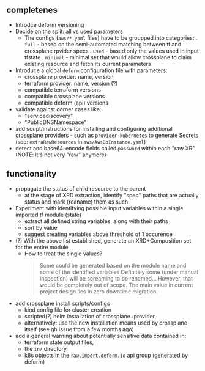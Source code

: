 ## completenes
- Introdce deform versioning
- Decide on the split: all vs used parameters
  * The configs (`aws/*.yaml` files) have to be groupped into categories:
    . `full` - based on the semi-automated matching between tf and crossplane rpvider specs
    . `used` - based only the values used in input tfstate
    . `minimal` - minimal set that would allow crossplane to claim existing resource and fetch its current parameters
- Introduce a global `deform` configuration file with parameters:
  * crossplane provider: name, version
  * terraform provider: name, version (?)
  * compatible terraform versions
  * compatible crossplane versions
  * compatible deform (api) versions
- validate against corner cases like:
  * "servicediscovery"
  * "PublicDNSNamespace"
- add script/instructions for installing and configuring additional crossplane providers - such as `provider-kubernetes` to generate Secrets (see: `extraRawResources` in `aws/AwsDbInstance.yaml`)
- detect and base64-encode fields called `password` within each "raw XR"
  (NOTE: it's not very "raw" anymore)

## functionality
- propagate the status of child resource to the parent
  * at the stage of XRD extraction, identify "spec" paths that are actually status and mark (reaname) them as such
- Experiment with identifying possible input variables within a single imported tf module (state)
  * extract all defined string variables, along with their paths
  * sort by value
  * suggest creating variables above threshold of 1 occurence
- (?) With the above list established, generate an XRD+Composition set for the entire module
  * How to treat the single values?
    > Some could be generated based on the module name and some of the identified variables
    > Definitely some (under manual inspection) will be screaming to be renamed...
    > However, that would be completely out of scope. The main value in current project design lies in zero downtime migration.
- add crossplane install scripts/configs
  * kind config file for cluster creation
  * scripted(?) helm installation of crossplane+provider
  * alternatively: use the new installation means used by crossplane itself (see gh issue from a few months ago)
- add a general warning about potentially sensitive data contained in:
  * terraform state output files,
  * the `in/` directory,
  * k8s objects in the `raw.import.deform.io` api group (generated by deform)
